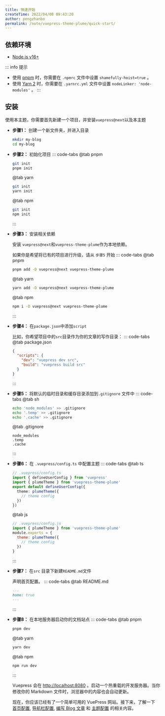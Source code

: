 ```yaml
---
title: 快速开始
createTime: 2022/04/08 09:43:20
author: pengzhanbo
permalink: /note/vuepress-theme-plume/quick-start/
---
```


## 依赖环境

- [Node.js v16+](https://nodejs.org/en/)

::: info 提示
- 使用 [pnpm](https://pnpm.io/zh/) 时，你需要在 `.npmrc` 文件中设置 `shamefully-hoist=true` 。
- 使用 [Yarn 2](https://yarnpkg.com/) 时，你需要在 `.yarnrc.yml` 文件中设置 `nodeLinker: 'node-modules'` 。
:::

## 安装
使用本主题，你需要首先新建一个项目，并安装`vuepress@next`以及本主题

- __步骤1：__ 创建一个新文件夹，并进入目录
  ``` sh
  mkdir my-blog
  cd my-blog
  ```

- __步骤2：__ 初始化项目
  ::: code-tabs
  @tab pnpm
  ``` sh
  git init
  pnpm init
  ```
  @tab yarn
  ``` sh
  git init
  yarn init
  ```
  @tab npm
  ``` sh
  git init
  npm init
  ```
  :::

- __步骤3：__ 安装相关依赖
  
  安装 `vuepress@next`和`vuepress-theme-plume`作为本地依赖。

  如果你是希望将已有的项目进行升级，请从 `步骤5` 开始
  ::: code-tabs
  @tab pnpm
  ``` sh
  pnpm add -D vuepress@next vuepress-theme-plume
  ```
  @tab yarn
  ``` sh
  yarn add -D vuepress@next vuepress-theme-plume
  ```
  @tab npm
  ``` sh
  npm i -D vuepress@next vuepress-theme-plume
  ```
  :::

- __步骤4：__ 在`package.json`中添加`script`
  
  比如，你希望项目中的`src`目录作为你的文章的写作目录：
  ::: code-tabs
  @tab package.json
  ``` json
  {
    "scripts": {
      "dev": "vuepress dev src",
      "build": "vuepress build src"
    }
  }
  ```
  :::
- __步骤5：__ 将默认的临时目录和缓存目录添加到`.gitignore` 文件中
  ::: code-tabs
  @tab sh
  ``` sh
  echo 'node_modules' >> .gitignore
  echo '.temp' >> .gitignore
  echo '.cache' >> .gitignore
  ```
  
  @tab .gitignore
  ``` text
  node_modules
  .temp
  .cache
  ```
  :::

- __步骤6：__ 在 `.vuepress/config.ts` 中配置主题
  ::: code-tabs
  @tab ts
  ``` ts
  // .vuepress/config.ts
  import { defineUserConfig } from 'vuepress'
  import { plumeTheme } from 'vuepress-theme-plume'
  export default defineUserConfig({
    theme: plumeTheme({
      // theme config
    })
  })
  ```
  
  @tab js
  ``` js
  // .vuepress/config.js
  import { plumeTheme } from 'vuepress-theme-plume'
  module.exports = {
    theme: plumeTheme({
      // theme config
    })
  }
  ```
  :::

- __步骤7：__ 在`src` 目录下新建`README.md`文件
  
  声明首页配置。
  ::: code-tabs
  @tab README.md
  ``` md
  ---
  home: true
  ---
  ```
  :::
- __步骤8：__ 在本地服务器启动你的文档站点
  ::: code-tabs
  @tab pnpm
  ```sh
  pnpm dev
  ```
  @tab yarn
  ``` sh
  yarn dev
  ```
  
  @tab npm
  ``` sh
  npm run dev
  ```
  :::

  Vuepress 会在 [http://localhost:8080](http://localhost:8080) 。启动一个热重载的开发服务器。当你修改你的 Markdown 文件时，浏览器中的内容也会自动更新。

  现在，你应该已经有了一个简单可用的 VuePress 网站。接下来，了解一下 [首页配置](/note/vuepress-theme-plume/page-config/#首页配置字段), [导航栏配置](/note/vuepress-theme-plume/theme-config/#navbar), [编写 Blog 文章](/note/vuepress-theme-plume/write-article/) 和 [主题配置](/note/vuepress-theme-plume/theme-config/) 的相关内容。
